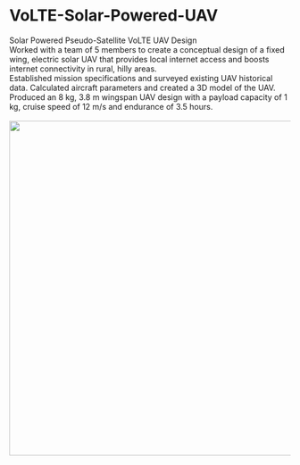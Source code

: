 # VoLTE-Solar-Powered-UAV
Solar Powered Pseudo-Satellite VoLTE UAV Design  
Worked with a team of 5 members to create a conceptual design of a fixed wing, electric solar UAV that provides local internet access and boosts internet connectivity in rural, hilly areas.   
Established mission specifications and surveyed existing UAV historical data. Calculated aircraft parameters and created a 3D model of the UAV.  
Produced an 8 kg, 3.8 m wingspan UAV design with a payload capacity of 1 kg, cruise speed of 12 m/s and endurance of 3.5 hours.  
<br/> 
<img src="https://user-images.githubusercontent.com/59025336/203257868-3a22d622-7db7-47b0-b348-e0c5cdc9101f.png" width="600">
